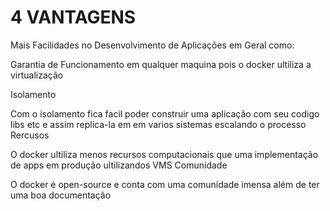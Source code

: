 # 4 VANTAGENS 
  Mais Facilidades no Desenvolvimento de Aplicações em Geral como:  

  Garantia de Funcionamento em qualquer maquina pois o docker ultiliza a virtualização  

  Isolamento  

  Com o isolamento fica facil poder construir uma aplicação com seu codigo libs etc e assim replica-la em em varios sistemas escalando o processo
  Rercusos  

  O docker ultiliza menos recursos computacionais que uma implementação de apps em produção ultilizandos VMS
  Comunidade  
  
  O docker é open-source e conta com uma comunidade imensa além de ter uma boa documentação 
